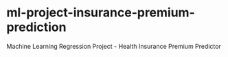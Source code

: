 # ml-project-insurance-premium-prediction
Machine Learning Regression Project - Health Insurance Premium Predictor
